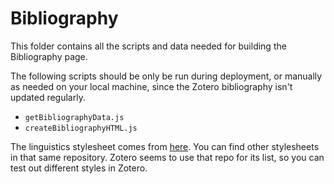 # Bibliography

This folder contains all the scripts and data needed for building the Bibliography page.

The following scripts should be only be run during deployment, or manually as needed on your local machine, since the Zotero bibliography isn't updated regularly.

- `getBibliographyData.js`
- `createBibliographyHTML.js`

The linguistics stylesheet comes from [here](https://github.com/citation-style-language/styles/blob/master/generic-style-rules-for-linguistics.csl). You can find other stylesheets in that same repository. Zotero seems to use that repo for its list, so you can test out different styles in Zotero.
